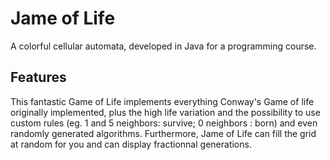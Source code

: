 # Jame of Life

A colorful cellular automata, developed in Java for a programming course.

## Features

This fantastic Game of Life implements everything Conway's Game of life originally implemented, plus the high life variation and the possibility to use custom rules (eg. 1 and 5 neighbors: survive; 0 neighbors : born) and even randomly generated algorithms.
Furthermore, Jame of Life can fill the grid at random for you and can display fractionnal generations.
